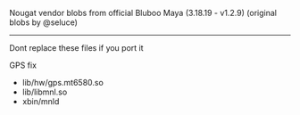 Nougat vendor blobs from official Bluboo Maya (3.18.19 - v1.2.9) (original blobs by @seluce)

---------------

Dont replace these files if you port it

GPS fix
- lib/hw/gps.mt6580.so
- lib/libmnl.so
- xbin/mnld
